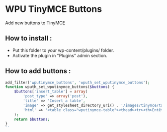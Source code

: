 WPU TinyMCE Buttons
=================

Add new buttons to TinyMCE

How to install :
---

* Put this folder to your wp-content/plugins/ folder.
* Activate the plugin in "Plugins" admin section.

How to add buttons :
---

```php
add_filter('wputinymce_buttons', 'wputh_set_wputinymce_buttons');
function wputh_set_wputinymce_buttons($buttons) {
    $buttons['insert_table'] = array(
        'post_type' => array('post'),
        'title' => 'Insert a table',
        'image' => get_stylesheet_directory_uri() . '/images/tinymce/table.png',
        'html' => '<table class="wputinymce-table"><thead><tr><th>Entête</th><th>Entête</th></tr></thead><tbody><tr><td>Content</td><td>Content</td></tr></tbody></table>'
    );
    return $buttons;
}
``
